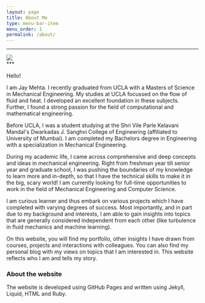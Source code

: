 ```yaml
---
layout: page
title: About Me
type: menu-bar-item
menu_order: 1
permalink: /about/
---
```


***
<section id="img">
  <img src="{{site.baseurl}}/assets/img/Head_Shot.png" >
</section>
***

Hello!

I am Jay Mehta. I recently graduated from UCLA with a Masters of Science in Mechanical Engineering. My studies at UCLA focussed on the flow of fluid and heat. I developed an excellent foundation in these subjects. Further, I found a strong passion for the field of computational and mathematical engineering.

Before UCLA, I was a student studying at the Shri Vile Parle Kelavani Mandal's Dwarkadas J. Sanghvi College of Engineering (affiliated to University of Mumbai). I am completed my Bachelors degree in Engineering with a specialization in Mechanical Engineering.

During my academic life, I came across comprehensive and deep concepts and ideas in mechanical engineering. Right from freshman year till senior year and graduate school, I was pushing the boundaries of my knowledge to learn more and in-depth, so that I have the technical skills to make it in the big, scary world! I am currently looking for full-time opportunities to work in the field of Mechanical Engineering and Computer Science.

I am curious learner and thus embark on various projects which I have completed with varying degrees of success. Most importantly, and in part due to my background and interests, I am able to gain insights into topics that are generally considered independent from each other (like turbulence in fluid mechanics and machine learning).

On this website, you will find my portfolio, other insights I have drawn from courses, projects and interactions with colleagues. You can also find my personal blog with my views on topics that I am interested in. This website reflects who I am and tells my story.

### About the website

The website is developed using GitHub Pages and written using Jekyll, Liquid, HTML and Ruby.
